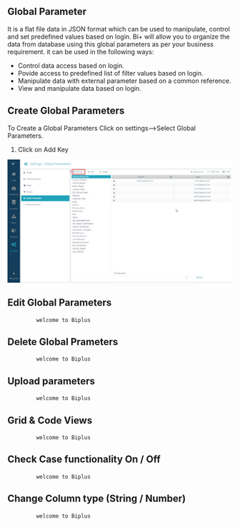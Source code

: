 ## Global Parameter 

It is a flat file data in JSON format which can be used to manipulate, control and set predefined values based on login.
Bi+ will allow you to organize the data from database using this global parameters as per your business requirement. it can be used in the following ways:

- Control data access based on login.
- Povide access to predefined list of filter values based on login.
- Manipulate data with external parameter based on a common reference.
- View and manipulate data based on login. 
## Create  Global Parameters

To Create a Global Parameters Click on settings-->Select Global Parameters.
1. Click on Add Key

![enter image description here](https://raw.githubusercontent.com/sv18042016/fp1/eb08bee2614e37797672ab46bd201d2f6211d09b/images/global+para.png)

## Edit Global Parameters

             welcome to Biplus

## Delete Global Prameters

             welcome to Biplus

## Upload parameters

             welcome to Biplus

## Grid & Code Views

             welcome to Biplus

## Check Case functionality On / Off

             welcome to Biplus

## Change Column type (String / Number)

             welcome to Biplus

<!--stackedit_data:
eyJoaXN0b3J5IjpbMTY4MDc3MTIwNV19
-->